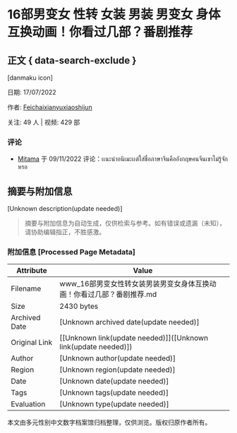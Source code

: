 # 16部男变女 性转 女装 男装 男变女 身体互换动画！你看过几部？番剧推荐

## 正文 { data-search-exclude }


[danmaku icon]

日期: 17/07/2022

作者: [Feichaixianyuxiaoshijun](https://www.bilibili.tv/ms/space/1452520888)

关注: 49 人 | 视频: 429 部

### 评论
-   [Mitama](https://www.bilibili.tv/ms/space/1772400729) 于 09/11/2022 评论：เเนะนำอนิเมะเเต่ใส่ชื่อภาษาจีนคืออังกฤษคนจีนเขาไม่รู้จักหรอ
<!-- tcd_original_link https://www.bilibili.tv/ms/video/2049644688 -->


## 摘要与附加信息

<!-- tcd_abstract -->
[Unknown description(update needed)]
<!-- tcd_abstract_end -->

> 摘要与附加信息为自动生成，仅供检索与参考。如有错误或遗漏（未知），请协助编辑指正，不胜感激。

### 附加信息 [Processed Page Metadata]

| Attribute       | Value                                  |
|-----------------|----------------------------------------|
| Filename        | www_16部男变女性转女装男装男变女身体互换动画！你看过几部？番剧推荐.md                             |
| Size            | 2430 bytes                           |
| Archived Date   | [Unknown archived date(update needed)]                             |
| Original Link   | [[Unknown link(update needed)]]([Unknown link(update needed)])                       |
| Author          | [Unknown author(update needed)]                               |
| Region          | [Unknown region(update needed)]                               |
| Date            | [Unknown date(update needed)]                                 |
| Tags            | [Unknown tags(update needed)]                                 |
| Evaluation            | [Unknown type(update needed)]                                 |
<!-- tcd_table_end -->

本文由多元性别中文数字档案馆归档整理，仅供浏览。版权归原作者所有。
